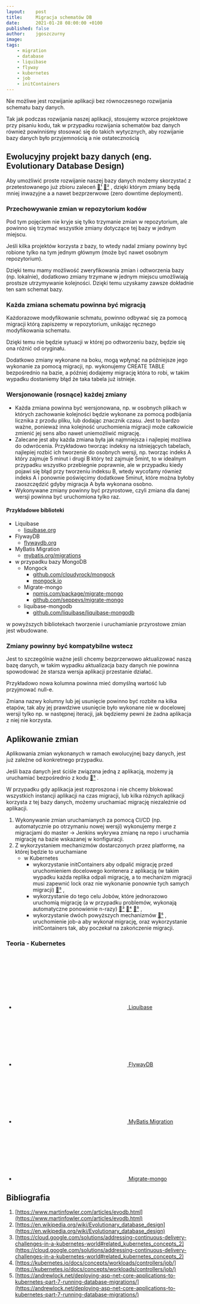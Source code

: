 ```yaml
---
layout:    post
title:     Migracja schematów DB
date:      2021-01-28 08:00:00 +0100
published: false
author:    jgoszczurny
image:
tags:
    - migration
    - database
    - liquibase
    - flyway
    - kubernetes
    - job
    - initContainers
---
```


Nie możliwe jest rozwijanie aplikacji bez równoczesnego rozwijania schematu bazy danych.

Tak jak podczas rozwijania naszej aplikacji, stosujemy wzorce projektowe przy pisaniu kodu, tak w przypadku rozwijania schematów baz danych również powinniśmy stosować się do takich wytycznych, aby rozwijanie bazy danych było przyjemnością a nie ostatecznością

## Ewolucyjny projekt bazy danych (eng. Evolutionary Database Design)
Aby umożliwić proste rozwijanie naszej bazy danych możemy skorzystać z przetestowanego już zbioru zaleceń [🔗¹](https://www.martinfowler.com/articles/evodb.html) [🔗²](https://en.wikipedia.org/wiki/Evolutionary_database_design) , dzięki którym zmiany będą mniej inwazyjne a a nawet bezprzerwowe (zero downtime deployment).

### Przechowywanie zmian w repozytorium kodów
Pod tym pojęciem nie kryje się tylko trzymanie zmian w repozytorium, ale powinno się trzymać wszystkie zmiany dotyczące tej bazy w jednym miejscu.

Jeśli kilka projektów korzysta z bazy, to wtedy nadal zmiany powinny być robione tylko na tym jednym głównym (może być nawet osobnym repozytorium).

Dzięki temu mamy możliwość zweryfikowania zmian i odtworzenia bazy (np. lokalnie), dodatkowo zmiany trzymane w jednym miejscu umożliwiają prostsze utrzymywanie kolejności. Dzięki temu uzyskamy zawsze dokładnie ten sam schemat bazy.

### Każda zmiana schematu powinna być migracją
Każdorazowe modyfikowanie schmatu, powinno odbywać się za pomocą migracji którą zapiszemy w repozytorium, unikając ręcznego modyfikowania schematu.

Dzięki temu nie będzie sytuacji w której po odtworzeniu bazy, będzie się ona różnić od oryginału.

Dodatkowo zmiany wykonane na boku, mogą wpłynąć na późniejsze jego wykonanie za pomocą migracji, np. wykonujemy CREATE TABLE bezpośrednio na bazie, a później dodajemy migrację która to robi, w takim wypadku dostaniemy błąd że taka tabela już istnieje.

### Wersjonowanie (rosnące) każdej zmiany
* Każda zmiana powinna być wersjonowana, np. w osobnych plikach w których zachowanie kolejności będzie wykonane za pomocą podbijania licznika z przodu pliku, lub dodając znacznik czasu.
  Jest to bardzo ważne, ponieważ inna kolejność uruchomienia migracji może całkowicie zmienić jej sens albo nawet uniemożliwić migrację.
* Zalecane jest aby każda zmiana była jak najmniejsza i najlepiej możliwa do odwrócenia. 
  Przykładowo tworząc indeksy na istniejących tabelach, najlepiej rozbić ich tworzenie do osobnych wersji, 
  np. tworząc indeks A który zajmuje 5 minut i drugi B który też zajmuje 5mint, to w idealnym przypadku wszystko przebiegnie poprawnie, ale w przypadku kiedy pojawi się błąd przy tworzeniu indeksu B, wtedy wycofamy również indeks A i ponownie poświęcimy dodatkowe 5minut, 
  które można byłoby zaoszczędzić gdyby migracja A była wykonana osobno. 
* Wykonywane zmiany powinny być przyrostowe, czyli zmiana dla danej wersji powinna być uruchomiona tylko raz.

#### Przykładowe biblioteki
* Liquibase
  * [liquibase.org](https://www.liquibase.org/)
* FlywayDB
  * [flywaydb.org](https://flywaydb.org/)
* MyBatis Migration
  * [mybatis.org/migrations](https://mybatis.org/migrations)
* w przypadku bazy MongoDB
  * Mongock
    * [github.com/cloudyrock/mongock](https://github.com/cloudyrock/mongock)
    * [mongock.io](https://www.mongock.io)
  * Migrate-mongo
    * [npmjs.com/package/migrate-mongo](https://www.npmjs.com/package/migrate-mongo)
    * [github.com/seppevs/migrate-mongo](https://github.com/seppevs/migrate-mongo)
  * liquibase-mongodb
    * [github.com/liquibase/liquibase-mongodb](https://github.com/liquibase/liquibase-mongodb)

w powyższych bibliotekach tworzenie i uruchamianie przyrostowe zmian jest wbudowane.

### Zmiany powinny być kompatybilne wstecz
Jest to szczególnie ważne jeśli chcemy bezprzerwowo aktualizować naszą bazę danych, w takim wypadku aktualizacja bazy danych nie powinna spowodować że starsza wersja aplikacji przestanie działać.

Przykładowo nowa kolumna powinna mieć domyślną wartość lub przyjmować null-e.

Zmiana nazwy kolumny lub jej usunięcie powinno być rozbite na kilka etapów, tak aby jej prawdziwe usunięcie było wykonane nie w docelowej wersji tylko np. w następnej iteracji, jak będziemy pewni że żadna aplikacja z niej nie korzysta.

## Aplikowanie zmian
Aplikowania zmian wykonanych w ramach ewolucyjnej bazy danych, jest już zależne od konkretnego przypadku.

Jeśli baza danych jest ściśle związana jedną z aplikacją, możemy ją uruchamiać bezpośrednio z kodu [🔗⁵](https://andrewlock.net/deploying-asp-net-core-applications-to-kubernetes-part-7-running-database-migrations/#running-migrations-on-application-startup) .

W przypadku gdy aplikacja jest rozproszona i nie chcemy blokować wszystkich instancji aplikacji na czas migracji, lub kilka różnych aplikacji korzysta z tej bazy danych, możemy uruchamiać migrację niezależnie od aplikacji.

1. Wykonywanie zmian uruchamianych za pomocą CI/CD (np. automatycznie po otrzymaniu nowej wersji)
   wykonujemy merge z migracjami do master → Jenkins wykrywa zmianę na repo i uruchamia migrację na bazie wskazanej w konfiguracji.
2. Z wykorzystaniem mechanizmów dostarczonych przez platformę, na której będzie to uruchamiane
   * w Kubernetes
     * wykorzystanie initContainers aby odpalić migrację przed uruchomieniem docelowego kontenera z aplikacją (w takim wypadku każda replika odpali migrację, a to mechanizm migracji musi zapewnić lock oraz nie wykonanie ponownie tych samych migracji) [🔗⁵](https://andrewlock.net/deploying-asp-net-core-applications-to-kubernetes-part-7-running-database-migrations/#init-containers) ,
     * wykorzystanie do tego celu Jobów, które jednorazowo uruchomią migrację (a w przypadku problemów, wykonają automatyczne ponowienie n-razy) [🔗³](https://cloud.google.com/solutions/addressing-continuous-delivery-challenges-in-a-kubernetes-world#related_kubernetes_concepts_2) [🔗⁴](https://kubernetes.io/docs/concepts/workloads/controllers/job/) [🔗⁵](https://andrewlock.net/deploying-asp-net-core-applications-to-kubernetes-part-7-running-database-migrations/#jobs) ,
     * wykorzystanie dwóch powyższych mechanizmów [🔗⁵](https://andrewlock.net/deploying-asp-net-core-applications-to-kubernetes-part-7-running-database-migrations/#combining-jobs-and-init-containers-to-handle-migrations) ,
       uruchomienie job-a aby wykonał migrację, 
       oraz wykorzystanie initContainers tak, aby poczekał na zakończenie migracji.

### Teoria - Kubernetes
* <a href="https://github.com/Consdata/blog-database-migration-example/tree/master/liquibase" title="Example Liquibase migration in GitHub project consdata/blog-database-migration-example"><svg class="svg-icon" style="color: #586069"><use xlink:href="{{ '/assets/minima-social-icons.svg#github' | relative_url }}"></use></svg> Liquibase</a>
* <a href="https://github.com/Consdata/blog-database-migration-example/tree/master/flyway" title="Example Flyway migration in GitHub project in consdata/blog-database-migration-example"><svg class="svg-icon" style="color: #586069"><use xlink:href="{{ '/assets/minima-social-icons.svg#github' | relative_url }}"></use></svg> FlywayDB</a>
* <a href="https://github.com/Consdata/blog-database-migration-example/tree/master/mybatis-migration" title="Example MyBatis migration in GitHub project consdata/blog-database-migration-example"><svg class="svg-icon" style="color: #586069"><use xlink:href="{{ '/assets/minima-social-icons.svg#github' | relative_url }}"></use></svg> MyBatis Migration</a>
* <a href="https://github.com/Consdata/blog-database-migration-example/tree/master/migrate-mongo" title="Example Migrate-Mongo migration in GitHub project consdata/blog-database-migration-example"><svg class="svg-icon" style="color: #586069"><use xlink:href="{{ '/assets/minima-social-icons.svg#github' | relative_url }}"></use></svg> Migrate-mongo</a>

## Bibliografia
1. [https://www.martinfowler.com/articles/evodb.html](https://www.martinfowler.com/articles/evodb.html)
2. [https://en.wikipedia.org/wiki/Evolutionary_database_design](https://en.wikipedia.org/wiki/Evolutionary_database_design)
3. [https://cloud.google.com/solutions/addressing-continuous-delivery-challenges-in-a-kubernetes-world#related_kubernetes_concepts_2](https://cloud.google.com/solutions/addressing-continuous-delivery-challenges-in-a-kubernetes-world#related_kubernetes_concepts_2)
4. [https://kubernetes.io/docs/concepts/workloads/controllers/job/](https://kubernetes.io/docs/concepts/workloads/controllers/job/)
5. [https://andrewlock.net/deploying-asp-net-core-applications-to-kubernetes-part-7-running-database-migrations/](https://andrewlock.net/deploying-asp-net-core-applications-to-kubernetes-part-7-running-database-migrations/)
